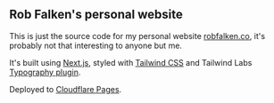 ## Rob Falken's personal website

This is just the source code for my personal website [robfalken.co](https://robfalken.co/), it's probably not that interesting to anyone but me.

It's built using [Next.js](https://nextjs.org/), styled with [Tailwind CSS](https://tailwindcss.com/) and Tailwind Labs [Typography plugin](https://github.com/tailwindlabs/tailwindcss-typography).

Deployed to [Cloudflare Pages](https://pages.cloudflare.com/).
